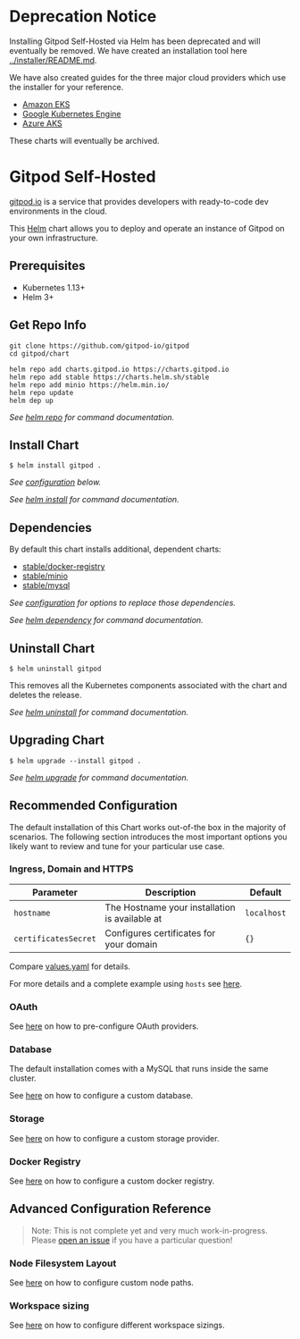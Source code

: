 # Deprecation Notice

Installing Gitpod Self-Hosted via Helm has been deprecated and will eventually be removed. We have created an installation tool here [../installer/README.md](../installer/README.md).

We have also created guides for the three major cloud providers which use the installer for your reference.

* [Amazon EKS](https://github.com/gitpod-io/gitpod-eks-guide)
* [Google Kubernetes Engine](https://github.com/gitpod-io/gitpod-gke-guide)
* [Azure AKS](https://github.com/gitpod-io/gitpod-microsoft-aks-guide)

These charts will eventually be archived.

# Gitpod Self-Hosted

[gitpod.io](https://gitpod.io) is a service that provides developers with ready-to-code dev environments in the cloud.

This [Helm](https://helm.sh) chart allows you to deploy and operate an instance of Gitpod on your own infrastructure.


## Prerequisites

- Kubernetes 1.13+
- Helm 3+


## Get Repo Info

```console
git clone https://github.com/gitpod-io/gitpod
cd gitpod/chart

helm repo add charts.gitpod.io https://charts.gitpod.io
helm repo add stable https://charts.helm.sh/stable
helm repo add minio https://helm.min.io/
helm repo update
helm dep up
```

_See [helm repo](https://helm.sh/docs/helm/helm_repo/) for command documentation._


## Install Chart

```console
$ helm install gitpod .
```

_See [configuration](#configuration) below._

_See [helm install](https://helm.sh/docs/helm/helm_install/) for command documentation._


## Dependencies

By default this chart installs additional, dependent charts:

- [stable/docker-registry](https://github.com/helm/charts/tree/master/stable/docker-registry)
- [stable/minio](https://github.com/minio/charts)
- [stable/mysql](https://github.com/helm/charts/tree/master/stable/mysql)

_See [configuration](#configuration) for options to replace those dependencies._

_See [helm dependency](https://helm.sh/docs/helm/helm_dependency/) for command documentation._


## Uninstall Chart

```console
$ helm uninstall gitpod
```

This removes all the Kubernetes components associated with the chart and deletes the release.

_See [helm uninstall](https://helm.sh/docs/helm/helm_uninstall/) for command documentation._


## Upgrading Chart

```console
$ helm upgrade --install gitpod .
```

_See [helm upgrade](https://helm.sh/docs/helm/helm_upgrade/) for command documentation._


## Recommended Configuration

The default installation of this Chart works out-of-the box in the majority of scenarios. The following section
introduces the most important options you likely want to review and tune for your particular use case.


### Ingress, Domain and HTTPS

| Parameter            | Description                                    | Default                                                 |
|----------------------|------------------------------------------------|---------------------------------------------------------|
| `hostname`           | The Hostname your installation is available at | `localhost`                                             |
| `certificatesSecret` | Configures certificates for your domain        | `{}`                                                    |

Compare [values.yaml](./values.yaml) for details.

For more details and a complete example using `hosts` see [here](https://www.gitpod.io/docs/self-hosted/latest/install/configure-ingress/).


### OAuth

See [here](https://www.gitpod.io/docs/self-hosted/latest/install/oauth/) on how to pre-configure OAuth providers.


### Database

The default installation comes with a MySQL that runs inside the same cluster.

See [here](https://www.gitpod.io/docs/self-hosted/latest/install/database/) on how to configure a custom database.


### Storage

See [here](https://www.gitpod.io/docs/self-hosted/latest/install/storage/) on how to configure a custom storage provider.


### Docker Registry

See [here](https://www.gitpod.io/docs/self-hosted/latest/install/docker-registry/) on how to configure a custom docker registry.


## Advanced Configuration Reference

 > Note: This is not complete yet and very much work-in-progress. Please [open an issue](https://github.com/gitpod-io/gitpod/issues/new?template=question.md) if you have a particular question!


### Node Filesystem Layout

See [here](https://www.gitpod.io/docs/self-hosted/latest/install/nodes/) on how to configure custom node paths.

### Workspace sizing

See [here](https://www.gitpod.io/docs/self-hosted/latest/install/workspaces/) on how to configure different workspace sizings.
